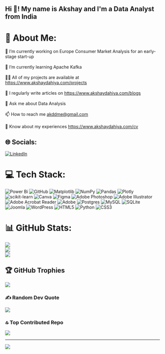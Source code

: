 <h2 align="left">Hi 👋! My name is Akshay and I'm a Data Analyst from India</h2>

###

# 💫 About Me:
🔭 I’m currently working on Europe Consumer Market Analysis for an early-stage start-up<br><br>🌱 I’m currently learning Apache Kafka<br><br>👨‍💻 All of my projects are available at https://www.akshaydahiya.com/projects<br><br>📝 I regularly write articles on https://www.akshaydahiya.com/blogs<br><br>💬 Ask me about Data Analysis<br><br>📫 How to reach me akddme@gmail.com<br><br>📄 Know about my experiences https://www.akshaydahiya.com/cv


## 🌐 Socials:
[![LinkedIn](https://img.shields.io/badge/LinkedIn-%230077B5.svg?logo=linkedin&logoColor=white)](https://www.linkedin.com/in/akshay-dahiya/) 

# 💻 Tech Stack:
![Power Bi](https://img.shields.io/badge/power_bi-F2C811?style=plastic&logo=powerbi&logoColor=black) ![GitHub](https://img.shields.io/badge/github-%23121011.svg?style=plastic&logo=github&logoColor=white) ![Matplotlib](https://img.shields.io/badge/Matplotlib-%23ffffff.svg?style=plastic&logo=Matplotlib&logoColor=black) ![NumPy](https://img.shields.io/badge/numpy-%23013243.svg?style=plastic&logo=numpy&logoColor=white) ![Pandas](https://img.shields.io/badge/pandas-%23150458.svg?style=plastic&logo=pandas&logoColor=white) ![Plotly](https://img.shields.io/badge/Plotly-%233F4F75.svg?style=plastic&logo=plotly&logoColor=white) ![scikit-learn](https://img.shields.io/badge/scikit--learn-%23F7931E.svg?style=plastic&logo=scikit-learn&logoColor=white) ![Canva](https://img.shields.io/badge/Canva-%2300C4CC.svg?style=plastic&logo=Canva&logoColor=white) ![Figma](https://img.shields.io/badge/figma-%23F24E1E.svg?style=plastic&logo=figma&logoColor=white) ![Adobe Photoshop](https://img.shields.io/badge/adobe%20photoshop-%2331A8FF.svg?style=plastic&logo=adobe%20photoshop&logoColor=white) ![Adobe Illustrator](https://img.shields.io/badge/adobe%20illustrator-%23FF9A00.svg?style=plastic&logo=adobe%20illustrator&logoColor=white) ![Adobe Acrobat Reader](https://img.shields.io/badge/Adobe%20Acrobat%20Reader-EC1C24.svg?style=plastic&logo=Adobe%20Acrobat%20Reader&logoColor=white) ![Adobe](https://img.shields.io/badge/adobe-%23FF0000.svg?style=plastic&logo=adobe&logoColor=white) ![Postgres](https://img.shields.io/badge/postgres-%23316192.svg?style=plastic&logo=postgresql&logoColor=white) ![MySQL](https://img.shields.io/badge/mysql-4479A1.svg?style=plastic&logo=mysql&logoColor=white) ![SQLite](https://img.shields.io/badge/sqlite-%2307405e.svg?style=plastic&logo=sqlite&logoColor=white) ![Joomla](https://img.shields.io/badge/joomla-%235091CD.svg?style=plastic&logo=joomla&logoColor=white) ![WordPress](https://img.shields.io/badge/WordPress-%23117AC9.svg?style=plastic&logo=WordPress&logoColor=white) ![HTML5](https://img.shields.io/badge/html5-%23E34F26.svg?style=plastic&logo=html5&logoColor=white) ![Python](https://img.shields.io/badge/python-3670A0?style=plastic&logo=python&logoColor=ffdd54) ![CSS3](https://img.shields.io/badge/css3-%231572B6.svg?style=plastic&logo=css3&logoColor=white)
# 📊 GitHub Stats:
![](https://github-readme-stats.vercel.app/api?username=dahiyaakshay&theme=dark&hide_border=false&include_all_commits=false&count_private=false)<br/>
![](https://github-readme-streak-stats.herokuapp.com/?user=dahiyaakshay&theme=dark&hide_border=false)<br/>
![](https://github-readme-stats.vercel.app/api/top-langs/?username=dahiyaakshay&theme=dark&hide_border=false&include_all_commits=false&count_private=false&layout=compact)

## 🏆 GitHub Trophies
![](https://github-profile-trophy.vercel.app/?username=dahiyaakshay&theme=radical&no-frame=true&no-bg=true&margin-w=4)

### ✍️ Random Dev Quote
![](https://quotes-github-readme.vercel.app/api?type=horizontal&theme=radical)

### 🔝 Top Contributed Repo
![](https://github-contributor-stats.vercel.app/api?username=dahiyaakshay&limit=5&theme=dark&combine_all_yearly_contributions=true)

---
[![](https://visitcount.itsvg.in/api?id=dahiyaakshay&icon=0&color=0)](https://visitcount.itsvg.in)

<!-- Proudly created with GPRM ( https://gprm.itsvg.in ) -->

